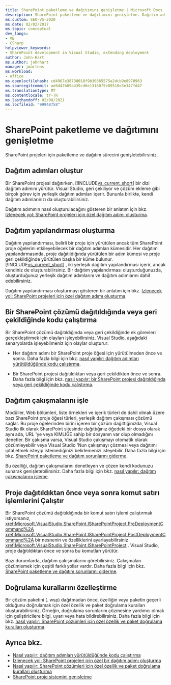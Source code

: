 ```yaml
---
title: SharePoint paketleme ve dağıtımını genişletme | Microsoft Docs
description: SharePoint paketleme ve dağıtımını genişletme. Dağıtım adımları ve yapılandırma oluşturma. Dağıtım çakışmalarını işleyin. Doğrulama kurallarını özelleştirin.
ms.custom: SEO-VS-2020
ms.date: 02/02/2017
ms.topic: conceptual
dev_langs:
- VB
- CSharp
helpviewer_keywords:
- SharePoint development in Visual Studio, extending deployment
author: John-Hart
ms.author: johnhart
manager: jmartens
ms.workload:
- office
ms.openlocfilehash: cd4967e38738018f9b30365575a2dcb9e8970963
ms.sourcegitcommit: ae6d47b09a439cd0e13180f5e89510e3e347fd47
ms.translationtype: MT
ms.contentlocale: tr-TR
ms.lasthandoff: 02/08/2021
ms.locfileid: "99948758"
---
```

# <a name="extend-sharepoint-packaging-and-deployment"></a>SharePoint paketleme ve dağıtımını genişletme
  SharePoint projeleri için paketleme ve dağıtım sürecini genişletebilirsiniz.

## <a name="create-deployment-steps"></a>Dağıtım adımları oluştur
 Bir SharePoint projesi dağıtırken, [!INCLUDE[vs_current_short](../sharepoint/includes/vs-current-short-md.md)] bir dizi dağıtım adımını yürütür. Visual Studio, geri çekiliyor ve çözüm ekleme gibi birçok görev için yerleşik dağıtım adımları içerir. Bununla birlikte, kendi dağıtım adımlarınızı da oluşturabilirsiniz.

 Dağıtım adımının nasıl oluşturulacağını gösteren bir anlatım için bkz. [Izlenecek yol: SharePoint projeleri için özel dağıtım adımı oluşturma](../sharepoint/walkthrough-creating-a-custom-deployment-step-for-sharepoint-projects.md).

## <a name="create-deployment-configurations"></a>Dağıtım yapılandırması oluşturma
 Dağıtım yapılandırması, belirli bir proje için yürütülen ancak tüm SharePoint proje öğelerini etkileyebilecek bir dağıtım adımları kümesidir. Her dağıtım yapılandırmasında, proje dağıtıldığında yürütülen bir adım kümesi ve proje geri çekildiğinde yürütülen başka bir küme bulunur. [!INCLUDE[vs_current_short](../sharepoint/includes/vs-current-short-md.md)] , iki yerleşik dağıtım yapılandırması içerir, ancak kendiniz de oluşturabilirsiniz. Bir dağıtım yapılandırması oluşturduğunuzda, oluşturduğunuz yerleşik dağıtım adımlarını ve dağıtım adımlarını dahil edebilirsiniz.

 Dağıtım yapılandırması oluşturmayı gösteren bir anlatım için bkz. [Izlenecek yol: SharePoint projeleri için özel dağıtım adımı oluşturma](../sharepoint/walkthrough-creating-a-custom-deployment-step-for-sharepoint-projects.md).

## <a name="run-code-when-a-sharepoint-solution-is-deployed-or-retracted"></a>Bir SharePoint çözümü dağıtıldığında veya geri çekildiğinde kodu çalıştırma
 Bir SharePoint çözümü dağıtıldığında veya geri çekildiğinde ek görevleri gerçekleştirmek için olayları işleyebilirsiniz. Visual Studio, aşağıdaki senaryolarda işleyebilmeniz için olaylar oluşturur:

- Her dağıtım adımı bir SharePoint proje öğesi için yürütülmeden önce ve sonra. Daha fazla bilgi için bkz. [nasıl yapılır: dağıtım adımları yürütüldüğünde kodu çalıştırma](../sharepoint/how-to-run-code-when-deployment-steps-are-executed.md).

- Bir SharePoint projesi dağıtıldıktan veya geri çekildikten önce ve sonra. Daha fazla bilgi için bkz. [nasıl yapılır: bir SharePoint projesi dağıtıldığında veya geri çekildiğinde kodu çalıştırma](../sharepoint/how-to-run-code-when-a-sharepoint-project-is-deployed-or-retracted.md).

## <a name="handle-deployment-conflicts"></a>Dağıtım çakışmalarını işle
 Modüller, Web bölümleri, liste örnekleri ve içerik türleri de dahil olmak üzere bazı SharePoint proje öğesi türleri, yerleşik dağıtım çakışması çözümü sağlar. Bu proje öğelerinden birini içeren bir çözüm dağıttığınızda, Visual Studio ilk olarak SharePoint sitesinde dağıttığınız öğedeki bir dosya olarak aynı ada, URL 'ye veya KIMLIĞE sahip bir dosyanın var olup olmadığını denetler. Bir çakışma varsa, Visual Studio çakışmayı otomatik olarak çözümleyebilir veya Visual Studio 'Nun çakışmayı çözmesi veya dağıtımı iptal etmek isteyip istemediğinizi belirlemenizi isteyebilir. Daha fazla bilgi için bkz. [SharePoint paketleme ve dağıtım sorunlarını giderme](../sharepoint/troubleshooting-sharepoint-packaging-and-deployment.md).

 Bu özelliği, dağıtım çakışmalarını denetleyen ve çözen kendi kodunuzu sunarak genişletebilirsiniz. Daha fazla bilgi için bkz. [nasıl yapılır: dağıtım çakışmalarını işleme](../sharepoint/how-to-handle-deployment-conflicts.md).

## <a name="run-command-line-operations-before-or-after-a-project-is-deployed"></a>Proje dağıtıldıktan önce veya sonra komut satırı işlemlerini Çalıştır
 Bir SharePoint çözümü dağıtıldığında bir komut satırı işlemi çalıştırmak istiyorsanız, <xref:Microsoft.VisualStudio.SharePoint.ISharePointProject.PreDeploymentCommand%2A> <xref:Microsoft.VisualStudio.SharePoint.ISharePointProject.PostDeploymentCommand%2A> bir nesnenin ve özelliklerini ayarlayabilirsiniz <xref:Microsoft.VisualStudio.SharePoint.ISharePointProject> . Visual Studio, proje dağıtıldıktan önce ve sonra bu komutları yürütür.

 Bazı durumlarda, dağıtım çakışmalarını görebilirsiniz. Çakışmaları çözümlemek için çeşitli farklı yollar vardır. Daha fazla bilgi için bkz. [SharePoint paketleme ve dağıtım sorunlarını giderme](../sharepoint/troubleshooting-sharepoint-packaging-and-deployment.md).

## <a name="customize-validation-rules"></a>Doğrulama kurallarını özelleştirme
 Bir çözüm paketini (. wsp) dağıtmadan önce, özelliğin veya paketin geçerli olduğunu doğrulamak için özel özellik ve paket doğrulama kuralları oluşturabilirsiniz. Örneğin, doğrulama sorunlarını çözmesine yardımcı olmak için geliştiricilere bilgi, uyarı veya hata bildirebilirsiniz. Daha fazla bilgi için bkz. [nasıl yapılır: SharePoint çözümleri için özel özellik ve paket doğrulama kuralları oluşturma](../sharepoint/how-to-create-custom-feature-and-package-validation-rules-for-sharepoint-solutions.md).

## <a name="see-also"></a>Ayrıca bkz.
- [Nasıl yapılır: dağıtım adımları yürütüldüğünde kodu çalıştırma](../sharepoint/how-to-run-code-when-deployment-steps-are-executed.md)
- [İzlenecek yol: SharePoint projeleri için özel bir dağıtım adımı oluşturma](../sharepoint/walkthrough-creating-a-custom-deployment-step-for-sharepoint-projects.md)
- [Nasıl yapılır: SharePoint çözümleri için özel özellik ve paket doğrulama kuralları oluşturma](../sharepoint/how-to-create-custom-feature-and-package-validation-rules-for-sharepoint-solutions.md)
- [SharePoint proje sistemini genişletme](../sharepoint/extending-the-sharepoint-project-system.md)
